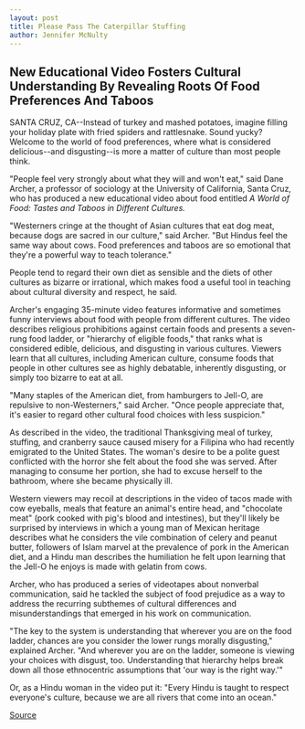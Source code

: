 ```yaml
---
layout: post
title: Please Pass The Caterpillar Stuffing 
author: Jennifer McNulty
---
```


## New Educational Video Fosters Cultural Understanding By Revealing Roots Of Food Preferences And Taboos

SANTA CRUZ, CA--Instead of turkey and mashed potatoes, imagine filling your holiday plate with fried spiders and rattlesnake. Sound yucky? Welcome to the world of food preferences, where what is considered delicious--and disgusting--is more a matter of culture than most people think.

"People feel very strongly about what they will and won't eat," said Dane Archer, a professor of sociology at the University of California, Santa Cruz, who has produced a new educational video about food entitled _A World of Food: Tastes and Taboos in Different Cultures._

"Westerners cringe at the thought of Asian cultures that eat dog meat, because dogs are sacred in our culture," said Archer. "But Hindus feel the same way about cows. Food preferences and taboos are so emotional that they're a powerful way to teach tolerance."

People tend to regard their own diet as sensible and the diets of other cultures as bizarre or irrational, which makes food a useful tool in teaching about cultural diversity and respect, he said.

Archer's engaging 35-minute video features informative and sometimes funny interviews about food with people from different cultures. The video describes religious prohibitions against certain foods and presents a seven-rung food ladder, or "hierarchy of eligible foods," that ranks what is considered edible, delicious, and disgusting in various cultures. Viewers learn that all cultures, including American culture, consume foods that people in other cultures see as highly debatable, inherently disgusting, or simply too bizarre to eat at all.

"Many staples of the American diet, from hamburgers to Jell-O, are repulsive to non-Westerners," said Archer. "Once people appreciate that, it's easier to regard other cultural food choices with less suspicion."

As described in the video, the traditional Thanksgiving meal of turkey, stuffing, and cranberry sauce caused misery for a Filipina who had recently emigrated to the United States. The woman's desire to be a polite guest conflicted with the horror she felt about the food she was served. After managing to consume her portion, she had to excuse herself to the bathroom, where she became physically ill.

Western viewers may recoil at descriptions in the video of tacos made with cow eyeballs, meals that feature an animal's entire head, and "chocolate meat" (pork cooked with pig's blood and intestines), but they'll likely be surprised by interviews in which a young man of Mexican heritage describes what he considers the vile combination of celery and peanut butter, followers of Islam marvel at the prevalence of pork in the American diet, and a Hindu man describes the humiliation he felt upon learning that the Jell-O he enjoys is made with gelatin from cows.

Archer, who has produced a series of videotapes about nonverbal communication, said he tackled the subject of food prejudice as a way to address the recurring subthemes of cultural differences and misunderstandings that emerged in his work on communication.

"The key to the system is understanding that wherever you are on the food ladder, chances are you consider the lower rungs morally disgusting," explained Archer. "And wherever you are on the ladder, someone is viewing your choices with disgust, too. Understanding that hierarchy helps break down all those ethnocentric assumptions that 'our way is the right way.'"

Or, as a Hindu woman in the video put it: "Every Hindu is taught to respect everyone's culture, because we are all rivers that come into an ocean."

[Source](http://www1.ucsc.edu/news_events/press_releases/archive/00-01/11-00/food.html "Permalink to UCSC Press Release:Video fosters cultural understanding of food")
